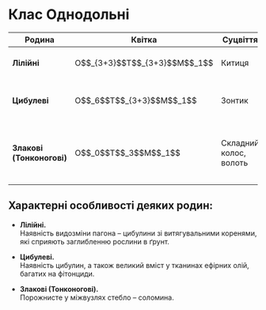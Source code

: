 # Клас Однодольні


<table>
<thead>
<tr>
<th>Родина</th>
<th>Квiтка</th>
<th>Суцвiття</th>
<th>Плiд</th>
<th>Представники</th>
<th>Використання</th>
</tr>
</thead>
<tbody>
<tr>
<td><b>Лiлiйнi</b></td>
<td width="12%">О$$_{3+3}$$Т$$_{3+3}$$М$$_1$$</td>
<td>Китиця</td>
<td>Коробочка</td>
<td>Тюльпан, пролiска, гiацинт, лiлiя</td>
<td>Декоративнi, лiкарськi рослини</td>
</tr>
<tr>
<td><b>Цибулевi</b></td>
<td>О$$_6$$Т$$_{3+3}$$М$$_1$$</td>
<td>Зонтик</td>
<td>Коробочка</td>
<td>Цибуля, часник, черемша</td>
<td>Декоративнi, лiкарськi та харчовi культури</td>
</tr>
<tr>
<td><b>Злаковi (Тонконоговi)</b></td>
<td>О$$_0$$Т$$_3$$М$$_1$$</td>
<td>Складний колос, волоть</td>
<td>Зернiвка</td>
<td>Кукурудза, рис, пшениця, жито, овес, очерет, пирiй, бамбук</td>
<td>Зерновi та технiчнi культури, кормовi й лiкарськi рослини.</td>
</tr>
</tbody>
</table>

## Характерні особливості деяких родин:

-   **Лілійні.**<br>
Наявність видозміни пагона – цибулини зі витягувальними коренями, які сприяють заглибленню рослини в ґрунт.

-   **Цибулеві.**<br>
Наявність цибулин, а також великий вміст у тканинах ефірних олій, багатих на фітонциди.

-   **Злакові (Тонконогові).**<br>
Порожнисте у міжвузлях стебло – соломина.

